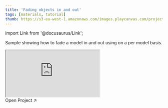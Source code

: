 ```yaml
---
title: 'Fading objects in and out'
tags: [materials, tutorial]
thumb: https://s3-eu-west-1.amazonaws.com/images.playcanvas.com/projects/12/436566/440B17-image-75.jpg
---
```


import Link from '@docusaurus/Link';

Sample showing how to fade a model in and out using on a per model basis.

<div className="iframe-container">
    <iframe src="https://playcanv.as/p/kvToWplO/" title="Fading objects in and out" allow="camera; microphone; xr-spatial-tracking; fullscreen" allowfullscreen></iframe>
</div>

<Link to='https://playcanvas.com/project/436566/'>Open Project ↗</Link>

